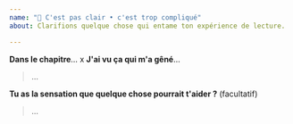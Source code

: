 ```yaml
---
name: "🤔 C'est pas clair • c'est trop compliqué"
about: Clarifions quelque chose qui entame ton expérience de lecture.

---
```


**Dans le chapitre**… x
**J'ai vu ça qui m'a gêné**…

> ...

**Tu as la sensation que quelque chose pourrait t'aider ?** (facultatif)

> ...
